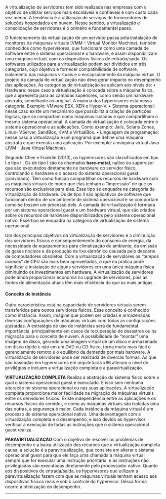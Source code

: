 A virtualização de servidores tem sido realizada nas empresas com o objetivo de utilizar serviços mais escaláveis e confiáveis e com custo cada vez menor. A tendência é a utilização de serviços de fornecedores de soluções hospedados em nuvem. Nesse sentido, a virtualização e consolidação de servidores é o primeiro e fundamental passo.

O funcionamento da virtualização de um servidor passa pela instalação de monitores de máquinas virtuais (VMM – Virtual Monitor Machine), também conhecidos como hypervisores, que funcionam como uma camada de software entre o sistema operacional e o hardware, e assim disponibilizam uma máquina virtual, com os dispositivos físicos de entrada/saída. Os softwares utilizados para a virtualização podem ser divididos em três categorias, cujo objetivo é fornecer compatibilidade de software, isolamento das máquinas virtuais e o encapsulamento da máquina virtual. O projeto da camada de virtualização não deve gerar impacto no desempenho das aplicações. As categorias de virtualização se aplicam aos níveis de:
• Hardware: nesse caso a virtualização é colocada sobre a máquina física, que a apresenta para as camadas superiores, como sendo um hardware abstrato, semelhante ao original. A maioria dos
hypervisores está nessa categoria. Exemplo: VMware ESX, XEN e
Hyper-V.
• Sistema operacional: nesse caso existe um mecanismo que possibilita a criação de partições lógicas, que se comportam como
máquinas isoladas e que compartilham o mesmo sistema operacional. A camada de virtualização é colocada entre o sistema
operacional e as aplicações. Como exemplo: Jails, Solaris Zones,
Linux- VServer, SandBox, KVM e VirtualBox.
• Linguagem de programação: nesse caso a virtualização é um
programa que define uma máquina abstrata e que executa uma
aplicação. Por exemplo: a máquina virtual Java (JVM – Java
Virtual Machine).

Segundo Chee e Franklin (2013), os hypervisores são classificados em tipo I e tipo II. Os de tipo I são os chamados **bare-metal**, nativo ou supervisor que são executados diretamente no hardware do servidor físico, controlando o hardware e o acesso do sistema operacional guest (convidado). Têm como função compartilhar os recursos de hardware com as máquinas virtuais de modo que elas tenham a “impressão” de que os recursos são exclusivos para elas. Esse tipo se enquadra na categoria de virtualização de hardware. Os de tipo II são aplicativos de software que funcionam dentro de um ambiente de sistema operacional e se comportam como se fossem um processo dele. A camada de virtualização é formada por um sistema operacional guest e um hardware virtual, que são criados sobre os recursos de hardware disponibilizados pelo sistema operacional nativo. Esse tipo se enquadra na categoria de virtualização de sistema operacional.

Um dos principais objetivos da virtualização de servidores é a diminuição dos servidores físicos e consequentemente do consumo de energia, da necessidade de equipamentos para climatização do ambiente, da emissão de gases nocivos e da produção de lixo eletrônico causada pelo descarte de computadores obsoletos. Com a virtualização de servidores os “tempos ociosos” de CPU são mais bem aproveitados, o que na prática pode significar a instalação de alguns servidores em uma única máquina física diminuindo os investimentos em hardware. A virtualização de servidores pode ainda proporcionar economia no upgrade de servidores, pois as fontes de alimentação atuais têm mais eficiência do que as mais antigas.

#### Conceito de instância
Outra característica está na capacidade de servidores virtuais serem transferidos para outros servidores físicos. Esse conceito é conhecido como instância. Assim, imagine que podem ser criadas e armazenadas diversas configurações de máquinas virtuais com todas as configurações ajustadas. A estratégia de uso de instâncias será de fundamental importância, principalmente em casos de recuperação de desastres ou na migração para o conceito de nuvem. A possibilidade de “montar” uma imagem de disco, gerando uma imagem virtual de um disco e armazenado em disco rígido e não em um DVD ou CD físico, torna muito mais fácil o gerenciamento remoto e o equilíbrio da demanda por mais hardware. A virtualização de servidores pode ser realizada de diversas formas. As que são baseadas em hypervisores em arquiteturas x86 alteram o nível de privilégios e incluem a virtualização completa e a paravirtualização.

**VIRTUALIZAÇÃO COMPLETA**
Realiza a abstração do sistema físico sobre o qual o sistema operacional guest é executado. E isso sem nenhuma alteração no sistema operacional ou nas suas aplicações. A virtualização completa proporciona maior facilidade na migração de máquinas virtuais entre os servidores físicos. Existe independência entre as aplicações e os recursos físicos do servidor, e como as máquinas virtuais são isoladas uma das outras, a segurança é maior. Cada instância da máquina virtual é um processo do sistema operacional nativo.
Uma desvantagem com a virtualização completa é o desempenho, e isso devido ao hypervisor verificar a execução de todas as instruções que o sistema operacional guest realiza.

**PARAVIRTUALIZAÇÃO**
Com o objetivo de resolver os problemas de desempenho e a baixa utilização dos recursos que a virtualização completa causa, a solução é a paravirtualização, que consiste em alterar o sistema operacional guest para que ele faça uma chamada à máquina virtual sempre que for executar uma instrução prioritária, e as instruções não privilegiadas são executadas diretamente pelo processador nativo. Quanto aos dispositivos de entrada/saída, os hypervisores que utilizam a paravirtualização fazem com que as máquinas virtuais tenham acesso aos dispositivos físicos reais e sob o controle do hypervisor. Dessa forma ocorre a otimização do desempenho.
****